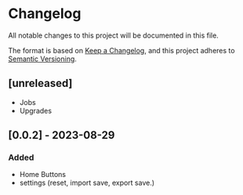 # Changelog

All notable changes to this project will be documented in this file.

The format is based on [Keep a Changelog](https://keepachangelog.com/en/1.0.0/),
and this project adheres to [Semantic Versioning](https://semver.org/spec/v2.0.0.html).


## [unreleased] 
- Jobs
- Upgrades

## [0.0.2] - 2023-08-29
### Added
- Home Buttons
- settings (reset, import save, export save.)